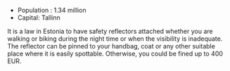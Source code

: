 - Population : 1.34 million
- Capital: Tallinn

It is a law in Estonia to have safety reflectors attached whether you are walking or biking during the night time or when the visibility is inadequate. The reflector can be pinned to your handbag, coat or any other suitable place where it is easily spottable. Otherwise, you could be fined up to 400 EUR.
